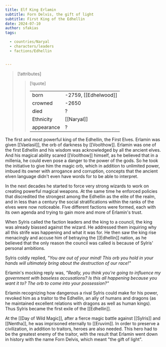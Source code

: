 ```yaml
---
title: Elf King Erlamin
subtitle: Forn Delvis, the gift of light
subtitle: First King of the Edhellin
date: 2024-07-10
author: sfakias
tags:

  - countries/Naryal
  - characters/leaders
  - factions/Edhellin


---
```

> [!attributes]
> 
> > [!quote]
> >
> > | | |
> > | --- | --- |
> > | born | -2759, [[Edhelwood]] |
> > | crowned | -2650 |
> > | died | ? |
> > | Ethnicity | [[Naryal]] |
> > | appearance | ? |

The first and most powerful king of the Edhellin, the First Elves. Erlamin was given [[Vaelasil]], the orb of darkness by [[Voolthow]]. Erlamin was one of the first Edhellin and his wisdom was acknowledged by all the ancient elves. And his magical ability scared [[Voolthow]] himself, as he believed that in a millenia, he could even pose a danger to the power of the gods. So he took the initiative to give him the magic orb, which in addition to unlimited power, imbued its owner with arrogance and corruption, concepts that the ancient elven language didn't even have words for to be able to interpret.

In the next decades he started to force very strong wizards to work on creating powerful magical weapons. At the same time he enforced policies that discredited the strongest among the Edhellin as the elite of the realm, and in less than a century the social stratifications within the ranks of the elves were now noticeable. Five different factions were formed, each with its own agenda and trying to gain more and more of Erlamin's trust.

When Sylris called the faction leaders and the king to a council, the king was already biassed against the wizard. He addressed them inquiring why all this strife was happening and what it was for. He then saw the king rise menacingly and accuse him of betraying the [[Edhellin]] nation, as he believed that the only reason the council was called is because of Sylris' personal ambitions.

Sylris coldly replied, _"You are out of your mind! This orb you hold in your hands will ultimately bring about the destruction of our race!"_

Erlamin's mocking reply was, _"Really, you think you're going to influence my government with baseless accusations? Is this all happening because you want it to? The orb to come into your possession?"_

Erlamin recognizing how dangerous a rival Sylris could make for his power, revoked him as a traitor to the Edhellin, an ally of humans and dragons (as he maintained excellent relations with dragons as well as human kings). Thus Sylris became the first exile of the [[Edhellin]].

At the [[Day of Wild Magic]], after a fierce magic battle against [[Sylris]] and [[Nentha]], he was imprisoned eternally to [[Eruvim]]. In order to preserve a civilization, in addition to traitors, heroes are also needed. This hero had to be the greatest enemy of the traitor, with the result that Erlamin went down in history with the name Forn Delvis, which meant "the gift of light".
